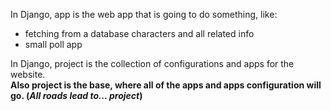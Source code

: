 In Django, app is the web app that is going to do something, like:
 - fetching from a database characters and all related info
 - small poll app

In Django, project is the collection of configurations and apps for the website.  
**Also project is the base, where all of the apps and apps configuration will go. (_All roads lead to... project_)**
